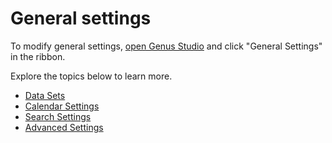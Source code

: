 # General settings

To modify general settings, [open Genus Studio](../getting-started/how-to-open-genus-studio.md) and click "General Settings" in the ribbon.

Explore the topics below to learn more.

* [Data Sets](data-sets.md)
* [Calendar Settings](calendar-settings.md)
* [Search Settings](search-settings.md)
* [Advanced Settings](advanced-settings.md)
